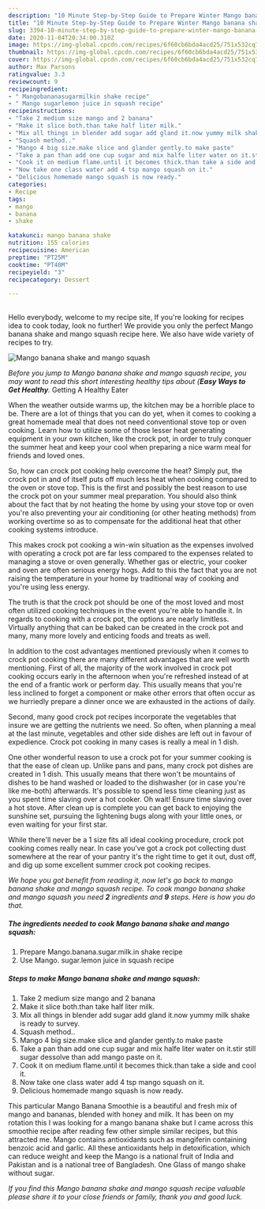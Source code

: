 ```yaml
---
description: "10 Minute Step-by-Step Guide to Prepare Winter Mango banana shake and mango squash"
title: "10 Minute Step-by-Step Guide to Prepare Winter Mango banana shake and mango squash"
slug: 3394-10-minute-step-by-step-guide-to-prepare-winter-mango-banana-shake-and-mango-squash
date: 2020-11-04T20:34:00.310Z
image: https://img-global.cpcdn.com/recipes/6f60cb6bda4acd25/751x532cq70/mango-banana-shake-and-mango-squash-recipe-main-photo.jpg
thumbnail: https://img-global.cpcdn.com/recipes/6f60cb6bda4acd25/751x532cq70/mango-banana-shake-and-mango-squash-recipe-main-photo.jpg
cover: https://img-global.cpcdn.com/recipes/6f60cb6bda4acd25/751x532cq70/mango-banana-shake-and-mango-squash-recipe-main-photo.jpg
author: Max Parsons
ratingvalue: 3.3
reviewcount: 9
recipeingredient:
- " Mangobananasugarmilkin shake recipe"
- " Mango sugarlemon juice in squash recipe"
recipeinstructions:
- "Take 2 medium size mango and 2 banana"
- "Make it slice both.than take half liter milk."
- "Mix all things in blender add sugar add gland it.now yummy milk shake is ready to survey."
- "Squash method.."
- "Mango 4 big size.make slice and glander gently.to make paste"
- "Take a pan than add one cup sugar and mix halfe liter water on it.stir still sugar dessolve than add mango paste on it."
- "Cook it on medium flame.until it becomes thick.than take a side and cool it."
- "Now take one class water add 4 tsp mango squash on it."
- "Delicious homemade mango squash is now ready."
categories:
- Recipe
tags:
- mango
- banana
- shake

katakunci: mango banana shake 
nutrition: 155 calories
recipecuisine: American
preptime: "PT25M"
cooktime: "PT40M"
recipeyield: "3"
recipecategory: Dessert

---
```

<br>
Hello everybody, welcome to my recipe site, If you're looking for recipes idea to cook today, look no further! We provide you only the perfect Mango banana shake and mango squash recipe here. We also have wide variety of recipes to try.
<br>


![Mango banana shake and mango squash](https://img-global.cpcdn.com/recipes/6f60cb6bda4acd25/751x532cq70/mango-banana-shake-and-mango-squash-recipe-main-photo.jpg)

<i>Before you jump to Mango banana shake and mango squash recipe, you may want to read this short interesting healthy tips about {<strong>Easy Ways to Get Healthy</strong>.</i>
Getting A Healthy Eater


When the weather outside warms up, the kitchen may be a horrible place to be. There are a lot of things that you can do yet, when it comes to cooking a great homemade meal that does not need conventional stove top or oven cooking. Learn how to utilize some of those lesser heat generating equipment in your own kitchen, like the crock pot, in order to truly conquer the summer heat and keep your cool when preparing a nice warm meal for friends and loved ones.

So, how can crock pot cooking help overcome the heat? Simply put, the crock pot in and of itself puts off much less heat when cooking compared to the oven or stove top. This is the first and possibly the best reason to use the crock pot on your summer meal preparation. You should also think about the fact that by not heating the home by using your stove top or oven you're also preventing your air conditioning (or other heating methods) from working overtime so as to compensate for the additional heat that other cooking systems introduce.

This makes crock pot cooking a win-win situation as the expenses involved with operating a crock pot are far less compared to the expenses related to managing a stove or oven generally. Whether gas or electric, your cooker and oven are often serious energy hogs. Add to this the fact that you are not raising the temperature in your home by traditional way of cooking and you're using less energy.

 The truth is that the crock pot should be one of the most loved and most often utilized cooking techniques in the event you're able to handle it. In regards to cooking with a crock pot, the options are nearly limitless.  Virtually anything that can be baked can be created in the crock pot and many, many more lovely and enticing foods and treats as well.



In addition to the cost advantages mentioned previously when it comes to crock pot cooking there are many different advantages that are well worth mentioning. First of all, the majority of the work involved in crock pot cooking occurs early in the afternoon when you're refreshed instead of at the end of a frantic work or perform day. This usually means that you're less inclined to forget a component or make other errors that often occur as we hurriedly prepare a dinner once we are exhausted in the actions of daily.

Second, many good crock pot recipes incorporate the vegetables that insure we are getting the nutrients we need. So often, when planning a meal at the last minute, vegetables and other side dishes are left out in favour of expedience. Crock pot cooking in many cases is really a meal in 1 dish.

One other wonderful reason to use a crock pot for your summer cooking is that the ease of clean up.  Unlike pans and pans, many crock pot dishes are created in 1 dish. This usually means that there won't be mountains of dishes to be hand washed or loaded to the dishwasher (or in case you're like me-both) afterwards. It's possible to spend less time cleaning just as you spent time slaving over a hot cooker. Oh wait! Ensure time slaving over a hot stove. After clean up is complete you can get back to enjoying the sunshine set, pursuing the lightening bugs along with your little ones, or even waiting for your first star.

While there'll never be a 1 size fits all ideal cooking procedure, crock pot cooking comes really near. In case you've got a crock pot collecting dust somewhere at the rear of your pantry it's the right time to get it out, dust off, and dig up some excellent summer crock pot cooking recipes.


<i>We hope you got benefit from reading it, now let's go back to mango banana shake and mango squash recipe. To cook mango banana shake and mango squash you need <strong>2</strong> ingredients and <strong>9</strong> steps. Here is how you do that.
</i>

##### The ingredients needed to cook Mango banana shake and mango squash:

1. Prepare  Mango.banana.sugar.milk.in shake recipe
1. Use  Mango. sugar.lemon juice in squash recipe


##### Steps to make Mango banana shake and mango squash:

1. Take 2 medium size mango and 2 banana
1. Make it slice both.than take half liter milk.
1. Mix all things in blender add sugar add gland it.now yummy milk shake is ready to survey.
1. Squash method..
1. Mango 4 big size.make slice and glander gently.to make paste
1. Take a pan than add one cup sugar and mix halfe liter water on it.stir still sugar dessolve than add mango paste on it.
1. Cook it on medium flame.until it becomes thick.than take a side and cool it.
1. Now take one class water add 4 tsp mango squash on it.
1. Delicious homemade mango squash is now ready.


This particular Mango Banana Smoothie is a beautiful and fresh mix of mango and bananas, blended with honey and milk. It has been on my rotation this I was looking for a mango banana shake but I came across this smoothie recipe after reading few other simple similar recipes, but this attracted me. Mango contains antioxidants such as mangiferin containing benzoic acid and garlic. All these antioxidants help in detoxification, which can reduce weight and keep the Mango is a national fruit of India and Pakistan and is a national tree of Bangladesh. One Glass of mango shake without sugar. 

<i>If you find this Mango banana shake and mango squash recipe valuable please share it to your close friends or family, thank you and good luck.</i>
